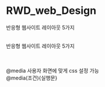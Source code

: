 # RWD_web_Design
반응형 웹사이트 레이아웃 5가지

<br>
반응형 웹사이트 레이아웃 5가지 <br>

<br>
<br>


@media 사용자 화면에 맞게 css 설정 가능<br>
@media(조건){실행문}


